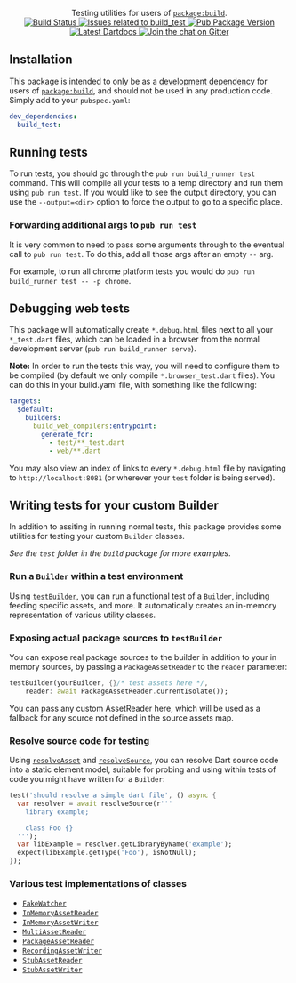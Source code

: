 <p align="center">
  Testing utilities for users of <a href="https://pub.dev/packages/build"><code>package:build</code></a>.
  <br>
  <a href="https://travis-ci.org/dart-lang/build">
    <img src="https://travis-ci.org/dart-lang/build.svg?branch=master" alt="Build Status" />
  </a>
  <a href="https://github.com/dart-lang/build/labels/package%3A%20build_test">
    <img src="https://img.shields.io/github/issues-raw/dart-lang/build/package%3A%20build_test.svg" alt="Issues related to build_test" />
  </a>
  <a href="https://pub.dev/packages/build_test">
    <img src="https://img.shields.io/pub/v/build_test.svg" alt="Pub Package Version" />
  </a>
  <a href="https://pub.dev/documentation/build_test/latest">
    <img src="https://img.shields.io/badge/dartdocs-latest-blue.svg" alt="Latest Dartdocs" />
  </a>
  <a href="https://gitter.im/dart-lang/build">
    <img src="https://badges.gitter.im/dart-lang/build.svg" alt="Join the chat on Gitter" />
  </a>
</p>

## Installation

This package is intended to only be as a [development dependency][] for users of
[`package:build`][], and should not be used in any production code. Simply add
to your `pubspec.yaml`:

```yaml
dev_dependencies:
  build_test:
```

## Running tests

To run tests, you should go through the `pub run build_runner test` command.
This will compile all your tests to a temp directory and run them using
`pub run test`. If you would like to see the output directory, you can use the
`--output=<dir>` option to force the output to go to a specific place.

### Forwarding additional args to `pub run test`

It is very common to need to pass some arguments through to the eventual call to
`pub run test`. To do this, add all those args after an empty `--` arg.

For example, to run all chrome platform tests you would do
`pub run build_runner test -- -p chrome`.

## Debugging web tests

This package will automatically create `*.debug.html` files next to all your
`*_test.dart` files, which can be loaded in a browser from the normal
development server (`pub run build_runner serve`).

**Note:** In order to run the tests this way, you will need to configure them to
be compiled (by default we only compile `*.browser_test.dart` files). You can do
this in your build.yaml file, with something like the following:

```yaml
targets:
  $default:
    builders:
      build_web_compilers:entrypoint:
        generate_for:
          - test/**_test.dart
          - web/**.dart
```

You may also view an index of links to every `*.debug.html` file by navigating
to `http://localhost:8081` (or wherever your `test` folder is being served).

## Writing tests for your custom Builder

In addition to assiting in running normal tests, this package provides some
utilities for testing your custom `Builder` classes.

_See the `test` folder in the `build` package for more examples_.

### Run a `Builder` within a test environment

Using [`testBuilder`][api:testbuilder], you can run a functional test of a
`Builder`, including feeding specific assets, and more. It automatically creates
an in-memory representation of various utility classes.

### Exposing actual package sources to `testBuilder`

You can expose real package sources to the builder in addition to your in memory
sources, by passing a `PackageAssetReader` to the `reader` parameter:

```dart
testBuilder(yourBuilder, {}/* test assets here */,
    reader: await PackageAssetReader.currentIsolate());
```

You can pass any custom AssetReader here, which will be used as a fallback for
any source not defined in the source assets map.

### Resolve source code for testing

Using [`resolveAsset`][api:resolveasset] and
[`resolveSource`][api:resolvesource], you can resolve Dart source code into a
static element model, suitable for probing and using within tests of code you
might have written for a `Builder`:

```dart
test('should resolve a simple dart file', () async {
  var resolver = await resolveSource(r'''
    library example;

    class Foo {}
  ''');
  var libExample = resolver.getLibraryByName('example');
  expect(libExample.getType('Foo'), isNotNull);
});
```

### Various test implementations of classes

- [`FakeWatcher`][api:fakewatcher]
- [`InMemoryAssetReader`][api:inmemoryassetreader]
- [`InMemoryAssetWriter`][api:inmemoryassetwriter]
- [`MultiAssetReader`][api:multiassetreader]
- [`PackageAssetReader`][api:packageassetreader]
- [`RecordingAssetWriter`][api:recordingassetwriter]
- [`StubAssetReader`][api:stubassetreader]
- [`StubAssetWriter`][api:stubassetwriter]

[development dependency]: https://dart.dev/tools/pub/dependencies#dev-dependencies
[`package:build`]: https://pub.dev/packages/build

[api:FakeWatcher]: https://pub.dev/documentation/build_test/latest/build_test/FakeWatcher-class.html
[api:InMemoryAssetReader]: https://pub.dev/documentation/build_test/latest/build_test/InMemoryAssetReader-class.html
[api:InMemoryAssetWriter]: https://pub.dev/documentation/build_test/latest/build_test/InMemoryAssetWriter-class.html
[api:MultiAssetReader]: https://pub.dev/documentation/build_test/latest/build_test/MultiAssetReader-class.html
[api:PackageAssetReader]: https://pub.dev/documentation/build_test/latest/build_test/PackageAssetReader-class.html
[api:RecordingAssetWriter]: https://pub.dev/documentation/build_test/latest/build_test/RecordingAssetWriter-class.html
[api:StubAssetReader]: https://pub.dev/documentation/build_test/latest/build_test/StubAssetReader-class.html
[api:StubAssetWriter]: https://pub.dev/documentation/build_test/latest/build_test/StubAssetWriter-class.html

[api:resolveAsset]: https://pub.dev/documentation/build_test/latest/build_test/resolveAsset.html
[api:resolveSource]: https://pub.dev/documentation/build_test/latest/build_test/resolveSource.html
[api:testBuilder]: https://pub.dev/documentation/build_test/latest/build_test/testBuilder.html
